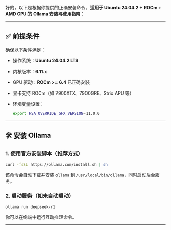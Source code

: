 好的，以下是根据你提供的正确安装命令，**适用于 Ubuntu 24.04.2 + ROCm + AMD GPU 的 Ollama 安装与使用指南**：

---

## ✅ 前提条件

确保以下条件满足：

* 操作系统：**Ubuntu 24.04.2 LTS**
* 内核版本：**6.11.x**
* GPU 驱动：**ROCm >= 6.4** 已正确安装
* 显卡支持 ROCm（如 7900XTX、7900GRE、Strix APU 等）
* 环境变量设置：

  ```bash
  export HSA_OVERRIDE_GFX_VERSION=11.0.0
  ```

---

## 🛠 安装 Ollama

### 1. 使用官方安装脚本（推荐方式）

```bash
curl -fsSL https://ollama.com/install.sh | sh
```

该命令会自动下载并安装 `ollama` 到 `/usr/local/bin/ollama`，同时启动后台服务。

### 2. 启动服务（如未自动启动）

```bash
ollama run deepseek-r1
```

你可以在终端中运行互动推理命令。

---

